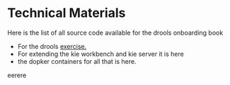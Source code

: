 # Technical Materials

Here is the list of all source code available for the drools onboarding book

* For the drools [exercise.](https://github.com/nheron/droolscourse/tree/master/cost-calculation)
* For extending the kie workbench and kie server it is here
* the dopker containers for all that is here.




eerere

